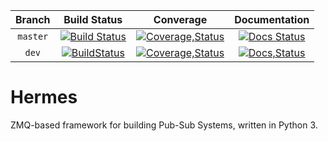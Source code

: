 | Branch 	|                                                     Build Status                                                    	|                                                                           Converage                                                                          	|                                                                       Documentation                                                                       	|
|:------:	|:-------------------------------------------------------------------------------------------------------------------:	|:------------------------------------------------------------------------------------------------------------------------------------------------------------:	|:---------------------------------------------------------------------------------------------------------------------------------------------------------:	|
| `master` 	| [![Build Status](https://travis-ci.org/nlsdfnbch/hermes.svg?branch=master)](https://travis-ci.org/nlsdfnbch/hermes) 	| [![Coverage,Status](https://coveralls.io/repos/github/nlsdfnbch/hermes/badge.svg?branch=master)](https://coveralls.io/github/nlsdfnbch/hermes?branch=master) 	| [![Docs Status](https://readthedocs.org/projects/hermes-framework/badge/?version=latest)](http://hermes-framework.readthedocs.io/en/latest/?badge=latest) 	|
|   `dev`  	|  [![BuildStatus](https://travis-ci.org/nlsdfnbch/hermes.svg?branch=dev)](https://travis-ci.org/nlsdfnbch/hermes) 	    | [![Coverage,Status](https://coveralls.io/repos/github/nlsdfnbch/hermes/badge.svg?branch=dev)](https://coveralls.io/github/nlsdfnbch/hermes?branch=dev)     	|    [![Docs,Status](https://readthedocs.org/projects/hermes-framework/badge/?version=latest)](http://hermes-framework.readthedocs.io/en/dev/?badge=dev)    	|
# Hermes

ZMQ-based framework for building Pub-Sub Systems, written in Python 3.



